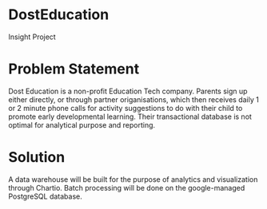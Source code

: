 # DostEducation
Insight Project

# Problem Statement
 Dost Education is a non-profit Education Tech company. Parents sign up either directly, or through partner origanisations, which then receives daily 1 or 2 minute phone calls for activity suggestions to do with their child to promote early developmental learning. Their transactional database is not optimal for analytical purpose and reporting. 

# Solution
A data warehouse will be built for the purpose of analytics and visualization through Chartio. Batch processing will be done on the google-managed PostgreSQL database.






